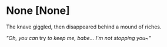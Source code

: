 # None [None]
The knave giggled, then disappeared behind a mound of riches.

*"Oh, you can* try *to keep me, babe... I'm not stopping you~"*
